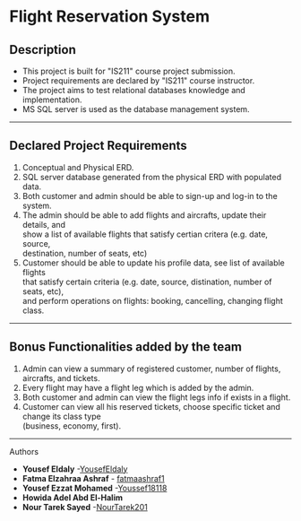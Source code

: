 # Flight Reservation System
## Description
* This project is built for "IS211" course project submission.  
* Project requirements are declared by "IS211" course instructor.  
* The project aims to test relational databases knowledge and implementation.  
* MS SQL server is used as the database management system.  
---
## Declared Project Requirements  
1. Conceptual and Physical ERD.  
2. SQL server database generated from the physical ERD with populated data.  
3. Both customer and admin should be able to sign-up and log-in to the system.  
4. The admin should be able to add flights and aircrafts, update their details, and  
   show a list of available flights that satisfy certian critera (e.g. date, source,  
   destination, number of seats, etc)  
5. Customer should be able to update his profile data, see list of available flights  
   that satisfy certain criteria (e.g. date, source, distination, number of seats, etc),  
   and perform operations on flights: booking, cancelling, changing flight class.  
---
## Bonus Functionalities added by the team  
1. Admin can view a summary of registered customer, number of flights, aircrafts, and tickets.  
2. Every flight may have a flight leg which is added by the admin.  
3. Both customer and admin can view the flight legs info if exists in a flight.
4. Customer can view all his reserved tickets, choose specific ticket and change its class type  
   (business, economy, first).  
---
Authors
* **Yousef Eldaly** -[YousefEldaly](https://github.com/YousefEldaly)  
* **Fatma Elzahraa Ashraf** - [fatmaashraf1](https://github.com/fatmaashraf1)  
* **Yousef Ezzat Mohamed** -[Youssef18118](https://github.com/Youssef18118)  
* **Howida Adel Abd El-Halim**  
* **Nour Tarek Sayed** -[NourTarek201](https://github.com/NourTarek201)
